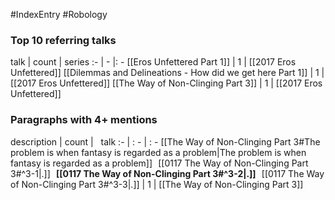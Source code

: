 #IndexEntry #Robology

### Top 10 referring talks
talk | count | series
:- | - |: -
[[Eros Unfettered Part 1]] | 1 | [[2017 Eros Unfettered]]
[[Dilemmas and Delineations - How did we get here Part 1]] | 1 | [[2017 Eros Unfettered]]
[[The Way of Non-Clinging Part 3]] | 1 | [[2017 Eros Unfettered]]

### Paragraphs with 4+ mentions
description | count | &nbsp;&nbsp;talk
:- | : - | : -
[[The Way of Non-Clinging Part 3#The problem is when fantasy is regarded as a problem\|The problem is when fantasy is regarded as a problem]] &nbsp;&nbsp;[[0117 The Way of Non-Clinging Part 3#^3-1\|.]] &nbsp; **[[0117 The Way of Non-Clinging Part 3#^3-2\|.]]** &nbsp; [[0117 The Way of Non-Clinging Part 3#^3-3\|.]] | 1 | [[The Way of Non-Clinging Part 3]]

